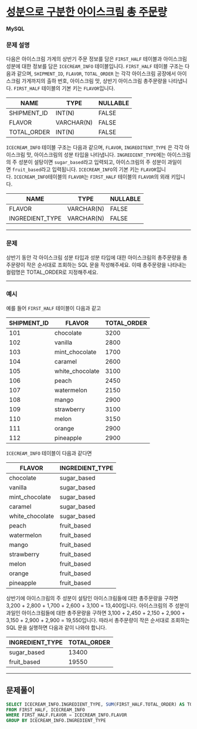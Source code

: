 # [성분으로 구분한 아이스크림 총 주문량](https://school.programmers.co.kr/learn/courses/30/lessons/133026)

**MySQL**

### **문제 설명**

다음은 아이스크림 가게의 상반기 주문 정보를 담은 `FIRST_HALF` 테이블과 아이스크림 성분에 대한 정보를 담은 `ICECREAM_INFO` 테이블입니다. `FIRST_HALF` 테이블 구조는 다음과 같으며, `SHIPMENT_ID`, `FLAVOR`, `TOTAL_ORDER` 는 각각 아이스크림 공장에서 아이스크림 가게까지의 출하 번호, 아이스크림 맛, 상반기 아이스크림 총주문량을 나타냅니다. `FIRST_HALF` 테이블의 기본 키는 `FLAVOR`입니다.

| NAME | TYPE | NULLABLE |
| --- | --- | --- |
| SHIPMENT_ID | INT(N) | FALSE |
| FLAVOR | VARCHAR(N) | FALSE |
| TOTAL_ORDER | INT(N) | FALSE |

`ICECREAM_INFO` 테이블 구조는 다음과 같으며, `FLAVOR`, `INGREDITENT_TYPE` 은 각각 아이스크림 맛, 아이스크림의 성분 타입을 나타냅니다. `INGREDIENT_TYPE`에는 아이스크림의 주 성분이 설탕이면 `sugar_based`라고 입력되고, 아이스크림의 주 성분이 과일이면 `fruit_based`라고 입력됩니다. `ICECREAM_INFO`의 기본 키는 `FLAVOR`입니다. `ICECREAM_INFO`테이블의 `FLAVOR`는 `FIRST_HALF` 테이블의 `FLAVOR`의 외래 키입니다.

| NAME | TYPE | NULLABLE |
| --- | --- | --- |
| FLAVOR | VARCHAR(N) | FALSE |
| INGREDIENT_TYPE | VARCHAR(N) | FALSE |

---

### 문제

상반기 동안 각 아이스크림 성분 타입과 성분 타입에 대한 아이스크림의 총주문량을 총주문량이 작은 순서대로 조회하는 SQL 문을 작성해주세요. 이때 총주문량을 나타내는 컬럼명은 TOTAL_ORDER로 지정해주세요.

---

### 예시

예를 들어 `FIRST_HALF` 테이블이 다음과 같고

| SHIPMENT_ID | FLAVOR | TOTAL_ORDER |
| --- | --- | --- |
| 101 | chocolate | 3200 |
| 102 | vanilla | 2800 |
| 103 | mint_chocolate | 1700 |
| 104 | caramel | 2600 |
| 105 | white_chocolate | 3100 |
| 106 | peach | 2450 |
| 107 | watermelon | 2150 |
| 108 | mango | 2900 |
| 109 | strawberry | 3100 |
| 110 | melon | 3150 |
| 111 | orange | 2900 |
| 112 | pineapple | 2900 |

`ICECREAM_INFO` 테이블이 다음과 같다면

| FLAVOR | INGREDIENT_TYPE |
| --- | --- |
| chocolate | sugar_based |
| vanilla | sugar_based |
| mint_chocolate | sugar_based |
| caramel | sugar_based |
| white_chocolate | sugar_based |
| peach | fruit_based |
| watermelon | fruit_based |
| mango | fruit_based |
| strawberry | fruit_based |
| melon | fruit_based |
| orange | fruit_based |
| pineapple | fruit_based |

상반기에 아이스크림의 주 성분이 설탕인 아이스크림들에 대한 총주문량을 구하면 3,200 + 2,800 + 1,700 + 2,600 + 3,100 = 13,400입니다. 아이스크림의 주 성분이 과일인 아이스크림들에 대한 총주문량을 구하면 3,100 + 2,450 + 2,150 + 2,900 + 3,150 + 2,900 + 2,900 = 19,550입니다. 따라서 총주문량이 작은 순서대로 조회하는 SQL 문을 실행하면 다음과 같이 나와야 합니다.

| INGREDIENT_TYPE | TOTAL_ORDER |
| --- | --- |
| sugar_based | 13400 |
| fruit_based | 19550 |

---
## 문제풀이
```SQL
SELECT ICECREAM_INFO.INGREDIENT_TYPE, SUM(FIRST_HALF.TOTAL_ORDER) AS TOTAL_ORDER
FROM FIRST_HALF, ICECREAM_INFO
WHERE FIRST_HALF.FLAVOR = ICECREAM_INFO.FLAVOR
GROUP BY ICECREAM_INFO.INGREDIENT_TYPE
```